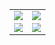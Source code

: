 <table>
    <tbody>
        <tr>
            <td><img src="https://github.com/uiriansan/SilentSDDM/blob/main/wiki/LockCenter.png" /></td>
            <td><img src="https://github.com/uiriansan/SilentSDDM/blob/main/wiki/LoginLeft.png" /></td>
        </tr>
        <tr>
            <td><img src="https://github.com/uiriansan/SilentSDDM/blob/main/wiki/LoginCenter.png" /></td>
            <td><img src="https://github.com/uiriansan/SilentSDDM/blob/main/wiki/LockLeft.png" /></td>
        </tr>
    </tbody>
</table>
